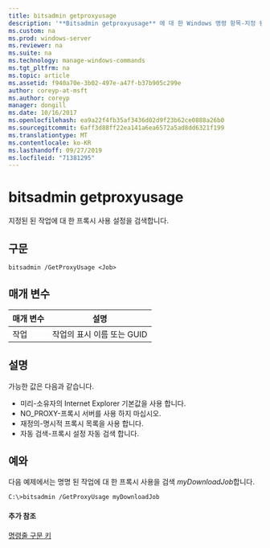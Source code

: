 ```yaml
---
title: bitsadmin getproxyusage
description: '**Bitsadmin getproxyusage** 에 대 한 Windows 명령 항목-지정 된 작업에 대 한 프록시 사용 설정을 검색 합니다.'
ms.custom: na
ms.prod: windows-server
ms.reviewer: na
ms.suite: na
ms.technology: manage-windows-commands
ms.tgt_pltfrm: na
ms.topic: article
ms.assetid: f940a70e-3b02-497e-a47f-b37b905c299e
author: coreyp-at-msft
ms.author: coreyp
manager: dongill
ms.date: 10/16/2017
ms.openlocfilehash: ea9a22f4fb35af3436d02d9f23b62ce0888a26b0
ms.sourcegitcommit: 6aff3d88ff22ea141a6ea6572a5ad8dd6321f199
ms.translationtype: MT
ms.contentlocale: ko-KR
ms.lasthandoff: 09/27/2019
ms.locfileid: "71381295"
---
```

# <a name="bitsadmin-getproxyusage"></a>bitsadmin getproxyusage



지정된 된 작업에 대 한 프록시 사용 설정을 검색합니다.

## <a name="syntax"></a>구문

```
bitsadmin /GetProxyUsage <Job>
```

## <a name="parameters"></a>매개 변수

|매개 변수|설명|
|---------|-----------|
|작업|작업의 표시 이름 또는 GUID|

## <a name="remarks"></a>설명

가능한 값은 다음과 같습니다.
-   미리-소유자의 Internet Explorer 기본값을 사용 합니다.
-   NO_PROXY-프록시 서버를 사용 하지 마십시오.
-   재정의-명시적 프록시 목록을 사용 합니다.
-   자동 검색-프록시 설정 자동 검색 합니다.

## <a name="BKMK_examples"></a>예와

다음 예제에서는 명명 된 작업에 대 한 프록시 사용을 검색 *myDownloadJob*합니다.
```
C:\>bitsadmin /GetProxyUsage myDownloadJob
```

#### <a name="additional-references"></a>추가 참조

[명령줄 구문 키](command-line-syntax-key.md)